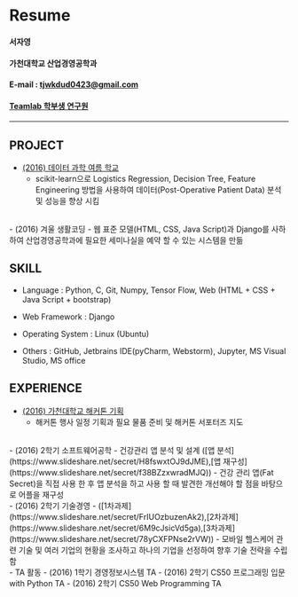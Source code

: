 # Resume
#### 서자영
#### 가천대학교 산업경영공학과
#### E-mail : tjwkdud0423@gmail.com
#### [Teamlab 학부생 연구원](https://github.com/TeamLab) 
-----
## PROJECT
- [(2016) 데이터 과학 여름 학교](http://www.slideshare.net/secret/qqci5maNeXIGz7)
  	- scikit-learn으로 Logistics Regression, Decision Tree, Feature Engineering 방법을 사용하여 데이터(Post-Operative Patient Data) 분석 및 성능을 향상 시킴
<br/>
- (2016) 겨울 생활코딩
	- 웹 표준 모델(HTML, CSS, Java Script)과 Django를 사하하여 산업경영공학과에 필요한 세미나실을 예약 할 수 있는 시스템을 만듦

## SKILL
- Language : Python, C, Git, Numpy, Tensor Flow, Web (HTML + CSS + Java Script + bootstrap)

- Web Framework : Django

- Operating System : Linux (Ubuntu)

- Others : GitHub, Jetbrains IDE(pyCharm, Webstorm), Jupyter, MS Visual Studio, MS office

## EXPERIENCE	
- [(2016) 가천대학교 해커톤 기획](https://github.com/TeamLab/gachonhackday2016)
	- 해커톤 행사 일정 기획과 필요 물품 준비 및 해커톤 서포터즈 지도
<br/>
- (2016) 2학기 소프트웨어공학 - 건강관리 앱 분석 및 설계 ([앱 분석](https://www.slideshare.net/secret/H8fswxtOJ9dJME),[앱 재구성](https://www.slideshare.net/secret/f38BZzxwradMJQ))
	- 건강 관리 앱(Fat Secret)을 직접 사용 한 후 앱 분석을 하고 사용 할 때 발견한 개선해야 할 점을 바탕으로 어플을 재구성
<br/>
- (2016) 2학기 기술경영 - ([1차과제](https://www.slideshare.net/secret/FrIUOzbuzenAk2),[2차과제](https://www.slideshare.net/secret/6M9cJsicVd5ga),[3차과제](https://www.slideshare.net/secret/78yCXFPNse2rVW))	
	- 모바일 헬스케어 관련 기술 및 여러 기업의 현황을 조사하고 하나의 기업을 선정하여 향후 기술 전략을 수립함
<br/>
- TA 활동
	- (2016) 1학기 경영정보시스템 TA
	- (2016) 2학기 CS50 프로그래밍 입문 with Python TA
	- (2016) 2학기 CS50 Web Programming TA
